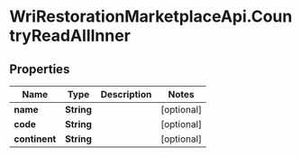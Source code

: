 # WriRestorationMarketplaceApi.CountryReadAllInner

## Properties
Name | Type | Description | Notes
------------ | ------------- | ------------- | -------------
**name** | **String** |  | [optional] 
**code** | **String** |  | [optional] 
**continent** | **String** |  | [optional] 


